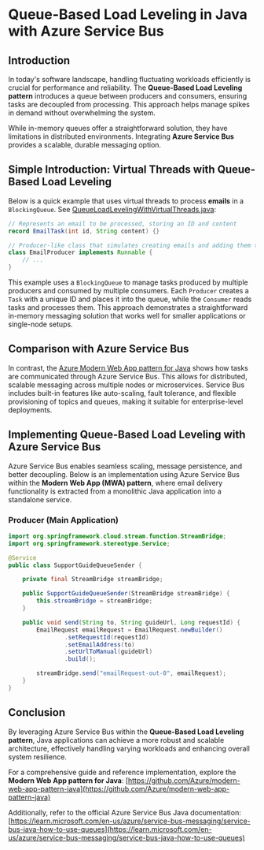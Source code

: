 # Queue-Based Load Leveling in Java with Azure Service Bus

## Introduction

In today's software landscape, handling fluctuating workloads efficiently is crucial for performance and reliability. The **Queue-Based Load Leveling pattern** introduces a queue between producers and consumers, ensuring tasks are decoupled from processing. This approach helps manage spikes in demand without overwhelming the system.

While in-memory queues offer a straightforward solution, they have limitations in distributed environments. Integrating **Azure Service Bus** provides a scalable, durable messaging option.

## Simple Introduction: Virtual Threads with Queue-Based Load Leveling

Below is a quick example that uses virtual threads to process **emails** in a `BlockingQueue`. See [QueueLoadLevelingWithVirtualThreads.java](src/main/java/com/example/demo/QueueLoadLevelingWithVirtualThreads.java):

```java
// Represents an email to be processed, storing an ID and content
record EmailTask(int id, String content) {}

// Producer-like class that simulates creating emails and adding them to the queue
class EmailProducer implements Runnable {
    // ...
}
```

This example uses a `BlockingQueue` to manage tasks produced by multiple producers and consumed by multiple consumers. Each `Producer` creates a `Task` with a unique ID and places it into the queue, while the `Consumer` reads tasks and processes them. This approach demonstrates a straightforward in-memory messaging solution that works well for smaller applications or single-node setups.

## Comparison with Azure Service Bus

In contrast, the [Azure Modern Web App pattern for Java](https://github.com/azure/modern-web-app-pattern-java) shows how tasks are communicated through Azure Service Bus. This allows for distributed, scalable messaging across multiple nodes or microservices. Service Bus includes built-in features like auto-scaling, fault tolerance, and flexible provisioning of topics and queues, making it suitable for enterprise-level deployments.

## Implementing Queue-Based Load Leveling with Azure Service Bus

Azure Service Bus enables seamless scaling, message persistence, and better decoupling. Below is an implementation using Azure Service Bus within the **Modern Web App (MWA) pattern**, where email delivery functionality is extracted from a monolithic Java application into a standalone service.

### Producer (Main Application)

```java
import org.springframework.cloud.stream.function.StreamBridge;
import org.springframework.stereotype.Service;

@Service
public class SupportGuideQueueSender {

    private final StreamBridge streamBridge;

    public SupportGuideQueueSender(StreamBridge streamBridge) {
        this.streamBridge = streamBridge;
    }

    public void send(String to, String guideUrl, Long requestId) {
        EmailRequest emailRequest = EmailRequest.newBuilder()
                .setRequestId(requestId)
                .setEmailAddress(to)
                .setUrlToManual(guideUrl)
                .build();

        streamBridge.send("emailRequest-out-0", emailRequest);
    }
}
```

## Conclusion

By leveraging Azure Service Bus within the **Queue-Based Load Leveling pattern**, Java applications can achieve a more robust and scalable architecture, effectively handling varying workloads and enhancing overall system resilience.

For a comprehensive guide and reference implementation, explore the **Modern Web App pattern for Java**: [https://github.com/Azure/modern-web-app-pattern-java](https://github.com/Azure/modern-web-app-pattern-java)

Additionally, refer to the official Azure Service Bus Java documentation: [https://learn.microsoft.com/en-us/azure/service-bus-messaging/service-bus-java-how-to-use-queues](https://learn.microsoft.com/en-us/azure/service-bus-messaging/service-bus-java-how-to-use-queues)
